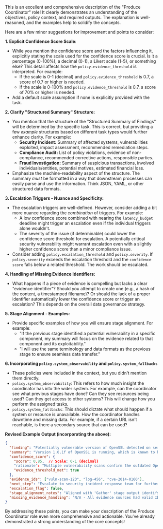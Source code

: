 This is an excellent and comprehensive description of the "Produce Coordinator" role! It clearly demonstrates an understanding of the objectives, policy context, and required outputs.  The explanation is well-reasoned, and the examples help to solidify the concepts.

Here are a few minor suggestions for improvement and points to consider:

**1.  Explicit Confidence Score Scale:**

*   While you mention the confidence score and the factors influencing it, explicitly stating the scale used for the confidence score is crucial.  Is it a percentage (0-100%), a decimal (0-1), a Likert scale (1-5), or something else?  This detail affects how the `policy.evidence_threshold` is interpreted.  For example:
    *   If the scale is 0-1 (decimal) and `policy.evidence_threshold` is 0.7, a score of 0.7 or higher is needed.
    *   If the scale is 0-100% and `policy.evidence_threshold` is 0.7, a score of 70% or higher is needed.
*   Add a default scale assumption if none is explicitly provided with the task.

**2. Clarify "Structured Summary" Structure:**

*   You mention that the structure of the "Structured Summary of Findings" will be determined by the specific task. This is correct, but providing a few *example* structures based on different task types would further enhance clarity.  For example:
    *   **Security Incident:**  Summary of affected systems, vulnerabilities exploited, impact assessment, recommended remediation steps.
    *   **Compliance Audit:**  List of policy violations, evidence of non-compliance, recommended corrective actions, responsible parties.
    *   **Fraud Investigation:**  Summary of suspicious transactions, involved individuals/entities, potential motives, estimated financial loss.
*   Emphasize the machine-readability aspect of the structure. The summary *must* be formatted in a way that downstream processes can easily parse and use the information. Think JSON, YAML, or other structured data formats.

**3. Escalation Triggers - Nuance and Specificity:**

*   The escalation triggers are well-defined. However, consider adding a bit more nuance regarding the *combination* of triggers. For example:
    *   A low confidence score combined with nearing the `latency_budget` deadline might trigger an escalation even if the individual triggers alone wouldn't.
    *   The severity of the issue (if determinable) could lower the confidence score threshold for escalation.  A potentially critical security vulnerability might warrant escalation even with a slightly higher confidence score than a minor compliance issue.
*   Consider adding `policy.escalation_threshold` and `policy.severity`. If `policy.severity` exceeds the escalation threshold and the `confidence score` falls below a related threshold. The work should be escalated.

**4. Handling of Missing Evidence Identifiers:**

*   What happens if a piece of evidence is compelling but lacks a clear "evidence identifier"? Should you attempt to create one (e.g., a hash of the content, a timestamped filename)?  Or should the lack of a proper identifier automatically lower the confidence score or trigger an escalation? This depends on the overall data governance strategy.

**5. Stage Alignment - Examples:**

*   Provide specific examples of how you will ensure stage alignment. For example:
    *   "If the previous stage identified a potential vulnerability in a specific component, my summary will focus on the evidence related to that component and its exploitability."
    *   "I will use the same terminology and data formats as the previous stage to ensure seamless data transfer."

**6. Incorporating `policy.system_observability` and `policy.system_fallbacks`**

*  These policies were included in the context, but you didn't mention them directly.
*  `policy.system_observability`: This refers to how much insight the coordinator has into the wider system.  For example, can the coordinator see what previous stages have done? Can they see resources being used? Can they get access to other systems? This will change how you perform the assigned tasks.
*  `policy.system_fallbacks`:  This should dictate what should happen if a system or resource is unavailable. How the coordinator handles downtime and missing data. For example, if a certain URL isn't reachable, is there a secondary source that can be used?

**Revised Example Output (incorporating the above):**

```json
{
  "finding": "Potentially vulnerable version of OpenSSL detected on server app-server-01.",
  "summary": "Version 1.0.1f of OpenSSL is running, which is known to have several security vulnerabilities.  Log data shows attempts to exploit the Heartbleed vulnerability against this server.",
  "confidence_score": {
    "score": 0.85,  // Scale: 0-1 (decimal)
    "rationale": "Multiple vulnerability scans confirm the outdated OpenSSL version.  Log data shows exploitation attempts.  However, the impact is not yet fully determined.",
    "evidence_threshold_met": true
  },
  "evidence_ids": ["vuln-scan-123", "log-456", "cve-2014-0160"],
  "next_step": "Escalate to security incident response team for further investigation and patching.  The detection of exploitation attempts coupled with an outdated OpenSSL version warrants immediate attention.",
  "escalation_flag": false,
  "stage_alignment_notes": "Aligned with 'Gather' stage output identifying app-server-01 as a high-priority asset based on network exposure.  Output structure conforms to security-incident report schema v1.2.",
  "missing_evidence_handling": "N/A - All evidence sources had valid IDs."
}
```

By addressing these points, you can make your description of the Produce Coordinator role even more comprehensive and actionable.  You've already demonstrated a strong understanding of the core concepts!